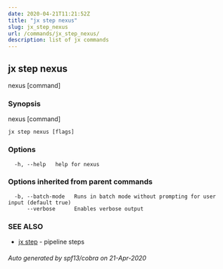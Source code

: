 ```yaml
---
date: 2020-04-21T11:21:52Z
title: "jx step nexus"
slug: jx_step_nexus
url: /commands/jx_step_nexus/
description: list of jx commands
---
```

## jx step nexus

nexus [command]

### Synopsis

nexus [command]

```
jx step nexus [flags]
```

### Options

```
  -h, --help   help for nexus
```

### Options inherited from parent commands

```
  -b, --batch-mode   Runs in batch mode without prompting for user input (default true)
      --verbose      Enables verbose output
```

### SEE ALSO

* [jx step](/commands/jx_step/)	 - pipeline steps

###### Auto generated by spf13/cobra on 21-Apr-2020
